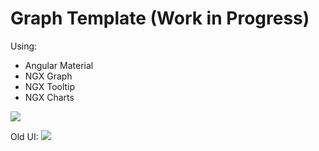 # Graph Template (Work in Progress)

Using:
- Angular Material
- NGX Graph
- NGX Tooltip
- NGX Charts

<img src="https://github.com/hdoan002/graph-template/blob/master/screen-capture.gif"/>


Old UI:
<img src="https://github.com/hdoan002/graph-template/blob/master/Sample%20Graph%20Demo.png"/>
